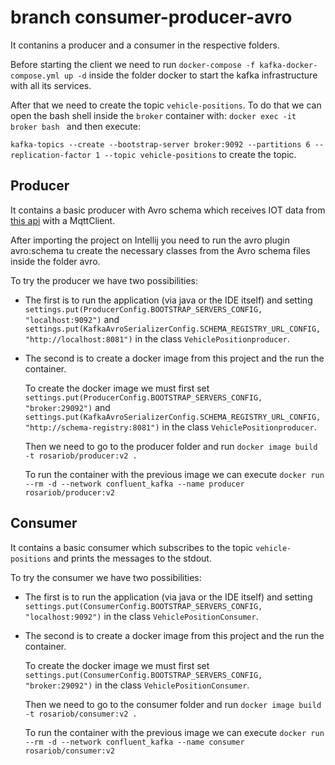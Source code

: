 # branch consumer-producer-avro
It contanins a producer and a consumer in the respective folders.

Before starting the client we need to run `docker-compose -f kafka-docker-compose.yml up -d` inside the folder docker to start the kafka infrastructure with all its services.

After that we need to create the topic `vehicle-positions`. To do that we can open the bash shell inside the `broker` container with: `docker exec -it broker bash ` and then execute: 

`kafka-topics --create --bootstrap-server broker:9092 --partitions 6 --replication-factor 1 --topic vehicle-positions` to create the topic.

## Producer

It contains a basic producer with Avro schema which receives IOT data from [this api](https://digitransit.fi/en/developers/apis/4-realtime-api/vehicle-positions/) with a MqttClient.

After importing the project on Intellij you need to run the avro plugin avro:schema tu create the necessary classes from the Avro schema files inside the folder avro.

To try the producer we have two possibilities:

- The first is to run the application (via java or the IDE itself) and setting `settings.put(ProducerConfig.BOOTSTRAP_SERVERS_CONFIG, "localhost:9092")`  and 
  `settings.put(KafkaAvroSerializerConfig.SCHEMA_REGISTRY_URL_CONFIG, "http://localhost:8081")` in the class `VehiclePositionproducer`.

- The second is to create a docker image from this project and the run the container.

  To create the docker image we must first set `settings.put(ProducerConfig.BOOTSTRAP_SERVERS_CONFIG, "broker:29092")` and
   `settings.put(KafkaAvroSerializerConfig.SCHEMA_REGISTRY_URL_CONFIG, "http://schema-registry:8081")` in the class `VehiclePositionproducer`. 

  Then we need to go to the producer folder and run `docker image build -t rosariob/producer:v2 .`

  To run the container with the previous image we can execute `docker run  --rm -d --network confluent_kafka --name producer rosariob/producer:v2`

## Consumer
 It contains a basic consumer which subscribes to the topic `vehicle-positions` and prints the messages to the stdout.

 To try the consumer we have two possibilities:
 
  - The first is to run the application (via java or the IDE itself) and setting `settings.put(ConsumerConfig.BOOTSTRAP_SERVERS_CONFIG, "localhost:9092")` in the class `VehiclePositionConsumer`.

  - The second is to create a docker image from this project and the run the container.

    To create the docker image we must first set `settings.put(ConsumerConfig.BOOTSTRAP_SERVERS_CONFIG, "broker:29092")` in the class `VehiclePositionConsumer`. 

    Then we need to go to the consumer folder and run `docker image build -t rosariob/consumer:v2 .`

    To run the container with the previous image we can execute `docker run  --rm -d --network confluent_kafka --name consumer rosariob/consumer:v2`

